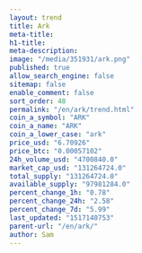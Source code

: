 ```yaml
---
layout: trend
title: Ark
meta-title: 
h1-title: 
meta-description: 
image: "/media/351931/ark.png"
published: true
allow_search_engine: false
sitemap: false
enable_comment: false
sort_order: 48
permalink: "/en/ark/trend.html"
coin_a_symbol: "ARK"
coin_a_name: "ARK"
coin_a_lower_case: "ark"
price_usd: "6.70926"
price_btc: "0.00057102"
24h_volume_usd: "4700840.0"
market_cap_usd: "131264724.0"
total_supply: "131264724.0"
available_supply: "97981284.0"
percent_change_1h: "0.78"
percent_change_24h: "2.58"
percent_change_7d: "5.99"
last_updated: "1517140753"
parent-url: "/en/ark/"
author: Sam
---
```


